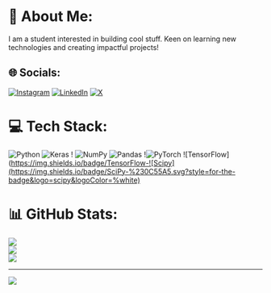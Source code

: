 # 💫 About Me:
I am a student interested in building cool stuff. Keen on learning new technologies and creating impactful projects!


## 🌐 Socials:
[![Instagram](https://img.shields.io/badge/Instagram-%23E4405F.svg?logo=Instagram&logoColor=white)](https://instagram.com/itsanshuman07) [![LinkedIn](https://img.shields.io/badge/LinkedIn-%230077B5.svg?logo=linkedin&logoColor=white)](https://linkedin.com/in/https://www.linkedin.com/in/anshuman-choudhary-691770261/overlay/about-this-profile/?lipi=urn%3Ali%3Apage%3Ad_flagship3_profile_view_base%3BRqA23%2F72SnSN5GzcsGz0tQ%3D%3D) [![X](https://img.shields.io/badge/X-black.svg?logo=X&logoColor=white)](https://x.com/itsanshuman07) 

# 💻 Tech Stack:
![Python](https://img.shields.io/badge/python-3670A0?style=for-the-badge&logo=python&logoColor=ffdd54) ![Keras](https://img.shields.io/badge/Keras-%23D00000.svg?style=for-the-badge&logo=Keras&logoColor=white) ! ![NumPy](https://img.shields.io/badge/numpy-%23013243.svg?style=for-the-badge&logo=numpy&logoColor=white) ![Pandas](https://img.shields.io/badge/pandas-%23150458.svg?style=for-the-badge&logo=pandas&logoColor=white) !![PyTorch](https://img.shields.io/badge/PyTorch-%23EE4C2C.svg?style=for-the-badge&logo=PyTorch&logoColor=white) ![TensorFlow](https://img.shields.io/badge/TensorFlow-![Scipy](https://img.shields.io/badge/SciPy-%230C55A5.svg?style=for-the-badge&logo=scipy&logoColor=%white) 
# 📊 GitHub Stats:
![](https://github-readme-stats.vercel.app/api?username=irixium&theme=dark&hide_border=false&include_all_commits=false&count_private=false)<br/>
![](https://github-readme-streak-stats.herokuapp.com/?user=irixium&theme=dark&hide_border=false)<br/>
![](https://github-readme-stats.vercel.app/api/top-langs/?username=irixium&theme=dark&hide_border=false&include_all_commits=false&count_private=false&layout=compact)

---
[![](https://visitcount.itsvg.in/api?id=irixium&icon=0&color=0)](https://visitcount.itsvg.in)


